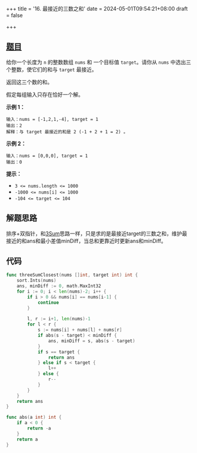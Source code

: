+++
title = '16. 最接近的三数之和'
date = 2024-05-01T09:54:21+08:00
draft = false

+++

## [题目](https://leetcode.cn/problems/3sum-closest/)

给你一个长度为 `n` 的整数数组 `nums` 和 一个目标值 `target`。请你从 `nums` 中选出三个整数，使它们的和与 `target` 最接近。

返回这三个数的和。

假定每组输入只存在恰好一个解。

**示例 1：**

```
输入：nums = [-1,2,1,-4], target = 1
输出：2
解释：与 target 最接近的和是 2 (-1 + 2 + 1 = 2) 。
```

**示例 2：**

```
输入：nums = [0,0,0], target = 1
输出：0
```

**提示：**

- `3 <= nums.length <= 1000`
- `-1000 <= nums[i] <= 1000`
- `-104 <= target <= 104`

## 解题思路

排序+双指针，和[3Sum](/leetcode-problems/3sum)思路一样，只是求的是最接近target的三数之和，维护最接近的和ans和最小差值minDiff，当总和更靠近时更新ans和minDiff。

## 代码

```go
func threeSumClosest(nums []int, target int) int {
    sort.Ints(nums)
    ans, minDiff := 0, math.MaxInt32
    for i := 0; i < len(nums)-2; i++ {
        if i > 0 && nums[i] == nums[i-1] {
            continue
        }
        
        l, r := i+1, len(nums)-1
        for l < r {
            s := nums[i] + nums[l] + nums[r]
            if abs(s - target) < minDiff {
                ans, minDiff = s, abs(s - target)
            }
            if s == target {
                return ans
            } else if s < target {
                l++
            } else {
                r--
            }
        }
    }
    return ans
}

func abs(a int) int {
    if a < 0 {
        return -a
    }
    return a
}
```

